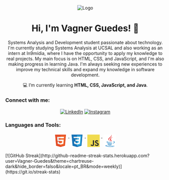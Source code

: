 <p align="center">
  <img src="https://vagner-guedes.github.io/my-portfolio/html_finalprojimages/Logo3.gif" alt="Logo" width="200" height="200" />
</p>
<h1 align="center">Hi, I'm Vagner Guedes! 👋</h1>

<p align="center">Systems Analysis and Development student passionate about technology. I'm currently studying Systems Analysis at UCSAL and also working as an intern at In9mídia, where I have the opportunity to apply my knowledge to real projects. My main focus is on HTML, CSS, and JavaScript, and I'm also making progress in learning Java. I'm always seeking new experiences to improve my technical skills and expand my knowledge in software development.</p>

<p align="center">💻 I’m currently learning <strong>HTML, CSS, JavaScript, and Java</strong>.</p>

<h3 align="left">Connect with me:</h3>
<p align="center">
  <a href="https://linkedin.com/in/https://www.linkedin.com/in/vagner-guedes/" target="_blank" rel="noopener noreferrer"><img align="center" src="https://raw.githubusercontent.com/rahuldkjain/github-profile-readme-generator/master/src/images/icons/Social/linked-in-alt.svg" alt="LinkedIn" height="40" width="40" /></a>
  <a href="https://instagram.com/guedes_vag" target="_blank" rel="noopener noreferrer"><img align="center" src="https://raw.githubusercontent.com/rahuldkjain/github-profile-readme-generator/master/src/images/icons/Social/instagram.svg" alt="Instagram" height="40" width="40" /></a>
</p>

<h3 align="left">Languages and Tools:</h3>
<p align="center">
  <a href="https://www.w3.org/html/" target="_blank" rel="noopener noreferrer">
    <img src="https://raw.githubusercontent.com/devicons/devicon/master/icons/html5/html5-original.svg" alt="HTML5" height="40" width="40" style="vertical-align:top; margin:4px">
  </a>
  <a href="https://www.w3schools.com/css/" target="_blank" rel="noopener noreferrer">
    <img src="https://raw.githubusercontent.com/devicons/devicon/master/icons/css3/css3-original.svg" alt="CSS3" height="40" width="40" style="vertical-align:top; margin:4px">
  </a>
  <a href="https://www.javascript.com/" target="_blank" rel="noopener noreferrer">
    <img src="https://raw.githubusercontent.com/devicons/devicon/master/icons/javascript/javascript-original.svg" alt="JavaScript" height="40" width="40" style="vertical-align:top; margin:4px">
  </a>
  <a href="https://www.java.com" target="_blank" rel="noopener noreferrer">
    <img src="https://raw.githubusercontent.com/devicons/devicon/master/icons/java/java-original.svg" alt="Java" height="40" width="40" style="vertical-align:top; margin:4px">
  </a>
</p>
[![GitHub Streak](http://github-readme-streak-stats.herokuapp.com?user=Vagner-Guedes&theme=chartreuse-dark&hide_border=falso&locale=pt_BR&mode=weekly)](https://git.io/streak-stats)
